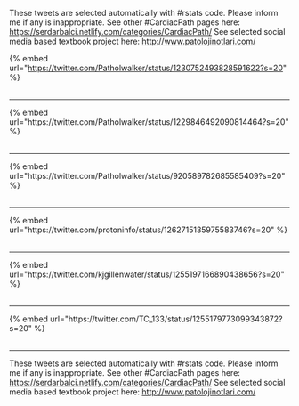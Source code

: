 

These tweets are selected automatically with #rstats code. Please inform me if any is inappropriate.
See other #CardiacPath pages here: https://serdarbalci.netlify.com/categories/CardiacPath/ 
See selected social media based textbook project here: http://www.patolojinotlari.com/

{% embed url="https://twitter.com/Patholwalker/status/1230752493828591622?s=20" %}<br>
<br>
<hr>
{% embed url="https://twitter.com/Patholwalker/status/1229846492090814464?s=20" %}<br>
<br>
<hr>
{% embed url="https://twitter.com/Patholwalker/status/920589782685585409?s=20" %}<br>
<br>
<hr>
{% embed url="https://twitter.com/protoninfo/status/1262715135975583746?s=20" %}<br>
<br>
<hr>
{% embed url="https://twitter.com/kjgillenwater/status/1255197166890438656?s=20" %}<br>
<br>
<hr>
{% embed url="https://twitter.com/TC_133/status/1255179773099343872?s=20" %}<br>
<br>
<hr>


These tweets are selected automatically with #rstats code. Please inform me if any is inappropriate.
See other #CardiacPath pages here: https://serdarbalci.netlify.com/categories/CardiacPath/ 
See selected social media based textbook project here: http://www.patolojinotlari.com/
